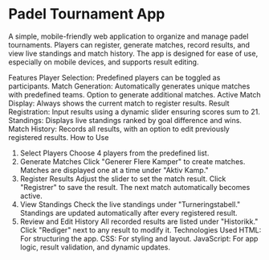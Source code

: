 # Padel Tournament App
A simple, mobile-friendly web application to organize and manage padel tournaments. Players can register, generate matches, record results, and view live standings and match history. The app is designed for ease of use, especially on mobile devices, and supports result editing.

Features
Player Selection: Predefined players can be toggled as participants.
Match Generation: Automatically generates unique matches with predefined teams. Option to generate additional matches.
Active Match Display: Always shows the current match to register results.
Result Registration: Input results using a dynamic slider ensuring scores sum to 21.
Standings: Displays live standings ranked by goal difference and wins.
Match History: Records all results, with an option to edit previously registered results.
How to Use
1. Select Players
Choose 4 players from the predefined list.
2. Generate Matches
Click "Generer Flere Kamper" to create matches.
Matches are displayed one at a time under "Aktiv Kamp."
3. Register Results
Adjust the slider to set the match result.
Click "Registrer" to save the result.
The next match automatically becomes active.
4. View Standings
Check the live standings under "Turneringstabell."
Standings are updated automatically after every registered result.
5. Review and Edit History
All recorded results are listed under "Historikk."
Click "Rediger" next to any result to modify it.
Technologies Used
HTML: For structuring the app.
CSS: For styling and layout.
JavaScript: For app logic, result validation, and dynamic updates.
